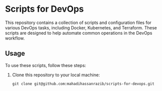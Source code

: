# Scripts for DevOps

This repository contains a collection of scripts and configuration files for various DevOps tasks, including Docker, Kubernetes, and Terraform. These scripts are designed to help automate common operations in the DevOps workflow.


## Usage

To use these scripts, follow these steps:

1. Clone this repository to your local machine:

   ```shell
   git clone git@github.com:mahadihassanrazib/scripts-for-devops.git

